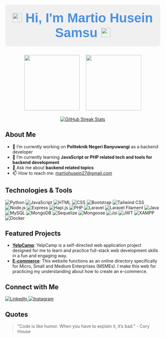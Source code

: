 <h1 align="center" style="font-family: 'Comic Sans MS', cursive, sans-serif; font-size: 3em; color: #4A90E2; background-color: #f0f0f0; padding: 20px; border-radius: 10px;">
  <img src="https://media.giphy.com/media/hvRJCLFzcasrR4ia7z/giphy.gif" width="30"/> Hi, I'm Martio Husein Samsu <img src="https://media.giphy.com/media/hvRJCLFzcasrR4ia7z/giphy.gif" width="30"/>
</h1>

<div align="center" style="display: flex; justify-content: center; flex-wrap: wrap; gap: 20px;">
  <a href="https://github.com/Sketioo">
    <img height="180em" src="https://github-readme-stats-eight-theta.vercel.app/api?username=Sketioo&show_icons=true&theme=algolia&include_all_commits=true&count_private=true"/>
  </a>
  <a href="https://github.com/Sketioo">
    <img height="180em" src="https://github-readme-stats-eight-theta.vercel.app/api/top-langs/?username=Sketioo&layout=compact&theme=algolia"/>
  </a>
  <a href="https://github.com/Sketioo">
    <img src="https://github-readme-streak-stats.herokuapp.com/?user=Sketioo&theme=algolia" alt="GitHub Streak Stats">
  </a>
</div>

## About Me
- 🔭 I’m currently working on **Politeknik Negeri Banyuwangi** as a backend developer
- 🌱 I’m currently learning **JavaScript or PHP related tech and tools for backend development**
- 💬 Ask me about **backend related topics**
- 📫 How to reach me: [martiohusein27@gmail.com](mailto:martiohusein27@gmail.com)

## Technologies & Tools
![Python](https://img.shields.io/badge/-Python-333333?style=flat&logo=python)
![JavaScript](https://img.shields.io/badge/-JavaScript-333333?style=flat&logo=javascript)
![HTML](https://img.shields.io/badge/-HTML5-333333?style=flat&logo=html5)
![CSS](https://img.shields.io/badge/-CSS3-333333?style=flat&logo=css3)
![Bootstrap](https://img.shields.io/badge/-Bootstrap-333333?style=flat&logo=bootstrap)
![Tailwind CSS](https://img.shields.io/badge/-Tailwind%20CSS-333333?style=flat&logo=tailwindcss)
![Node.js](https://img.shields.io/badge/-Node.js-333333?style=flat&logo=node.js)
![Express](https://img.shields.io/badge/-Express-333333?style=flat&logo=express)
![Hapi.js](https://img.shields.io/badge/-Hapi.js-333333?style=flat&logo=hapi)
![PHP](https://img.shields.io/badge/-PHP-333333?style=flat&logo=php)
![Laravel](https://img.shields.io/badge/-Laravel-333333?style=flat&logo=laravel)
![Laravel Filament](https://img.shields.io/badge/-Laravel%20Filament-333333?style=flat&logo=laravel)
![Java](https://img.shields.io/badge/-Java-333333?style=flat&logo=java)
![MySQL](https://img.shields.io/badge/-MySQL-333333?style=flat&logo=mysql)
![MongoDB](https://img.shields.io/badge/-MongoDB-333333?style=flat&logo=mongodb)
![Sequelize](https://img.shields.io/badge/-Sequelize-333333?style=flat&logo=sequelize)
![Mongoose](https://img.shields.io/badge/-Mongoose-333333?style=flat&logo=mongoose)
![Joi](https://img.shields.io/badge/-Joi-333333?style=flat&logo=joi)
![JWT](https://img.shields.io/badge/-JWT-333333?style=flat&logo=jsonwebtokens)
![XAMPP](https://img.shields.io/badge/-XAMPP-333333?style=flat&logo=xampp)
![Docker](https://img.shields.io/badge/-Docker-333333?style=flat&logo=docker)

## Featured Projects
- [**YelpCamp**](https://github.com/Sketioo/yelp-camp): YelpCamp is a self-directed web application project designed for me to learn and practice full-stack web development skills in a fun and engaging way.
- [**E-commerce**](https://github.com/Sketioo/e-commerce): This website functions as an online directory specifically for Micro, Small and Medium Enterprises (MSMEs). I make this web for practicing my understanding about how to create an e-commerce.

## Connect with Me
<p align="left">
  <a href="https://www.linkedin.com/in/martio-husein-samsu/">
    <img src="https://img.shields.io/badge/LinkedIn-blue?style=flat&logo=linkedin" alt="LinkedIn">
  </a>
  <a href="https://www.instagram.com/eskeetio/">
    <img src="https://img.shields.io/badge/Instagram-blue?style=flat&logo=instagram" alt="Instagram">
  </a>
</p>

## Quotes
> "Code is like humor. When you have to explain it, it’s bad." - Cory House
